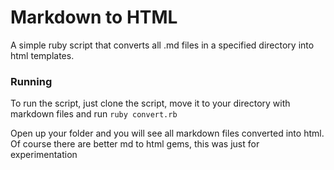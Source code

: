 # Markdown to HTML

A simple ruby script that converts all .md files in a specified directory
into html templates.

### Running 
To run the script, just clone the script, move it to your directory with 
markdown files and run 
`ruby convert.rb`

Open up your folder and you will see all markdown files converted into 
html. Of course there are better md to html gems, this was just for experimentation

